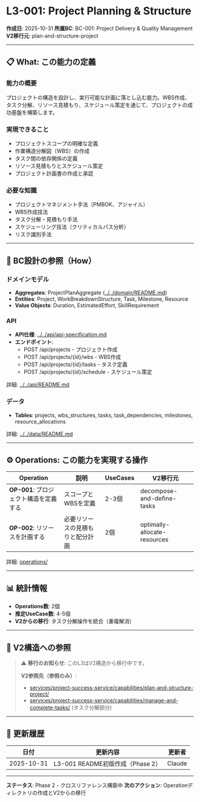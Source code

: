 # L3-001: Project Planning & Structure

**作成日**: 2025-10-31
**所属BC**: BC-001: Project Delivery & Quality Management
**V2移行元**: plan-and-structure-project

---

## 📋 What: この能力の定義

### 能力の概要
プロジェクトの構造を設計し、実行可能な計画に落とし込む能力。WBS作成、タスク分解、リソース見積もり、スケジュール策定を通じて、プロジェクトの成功基盤を構築します。

### 実現できること
- プロジェクトスコープの明確な定義
- 作業構造分解図（WBS）の作成
- タスク間の依存関係の定義
- リソース見積もりとスケジュール策定
- プロジェクト計画書の作成と承認

### 必要な知識
- プロジェクトマネジメント手法（PMBOK、アジャイル）
- WBS作成技法
- タスク分解・見積もり手法
- スケジューリング技法（クリティカルパス分析）
- リスク識別手法

---

## 🔗 BC設計の参照（How）

### ドメインモデル
- **Aggregates**: ProjectPlanAggregate ([../../domain/README.md](../../domain/README.md#project-plan-aggregate))
- **Entities**: Project, WorkBreakdownStructure, Task, Milestone, Resource
- **Value Objects**: Duration, EstimatedEffort, SkillRequirement

### API
- **API仕様**: [../../api/api-specification.md](../../api/api-specification.md)
- **エンドポイント**:
  - POST /api/projects - プロジェクト作成
  - POST /api/projects/{id}/wbs - WBS作成
  - POST /api/projects/{id}/tasks - タスク定義
  - POST /api/projects/{id}/schedule - スケジュール策定

詳細: [../../api/README.md](../../api/README.md)

### データ
- **Tables**: projects, wbs_structures, tasks, task_dependencies, milestones, resource_allocations

詳細: [../../data/README.md](../../data/README.md)

---

## ⚙️ Operations: この能力を実現する操作

| Operation | 説明 | UseCases | V2移行元 |
|-----------|------|----------|---------|
| **OP-001**: プロジェクト構造を定義する | スコープとWBSを定義 | 2-3個 | decompose-and-define-tasks |
| **OP-002**: リソースを計画する | 必要リソースの見積もりと配分計画 | 2個 | optimally-allocate-resources |

詳細: [operations/](operations/)

---

## 📊 統計情報

- **Operations数**: 2個
- **推定UseCase数**: 4-5個
- **V2からの移行**: タスク分解操作を統合（重複解消）

---

## 🔗 V2構造への参照

> ⚠️ **移行のお知らせ**: このL3はV2構造から移行中です。
>
> **V2参照先（参照のみ）**:
> - [services/project-success-service/capabilities/plan-and-structure-project/](../../../../services/project-success-service/capabilities/plan-and-structure-project/)
> - [services/project-success-service/capabilities/manage-and-complete-tasks/](../../../../services/project-success-service/capabilities/manage-and-complete-tasks/) (タスク分解部分)

---

## 📝 更新履歴

| 日付 | 更新内容 | 更新者 |
|------|---------|--------|
| 2025-10-31 | L3-001 README初版作成（Phase 2） | Claude |

---

**ステータス**: Phase 2 - クロスリファレンス構築中
**次のアクション**: Operationディレクトリの作成とV2からの移行
